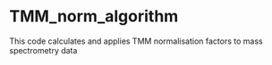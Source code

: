 # TMM_norm_algorithm

This code calculates and applies TMM normalisation factors to mass spectrometry data
